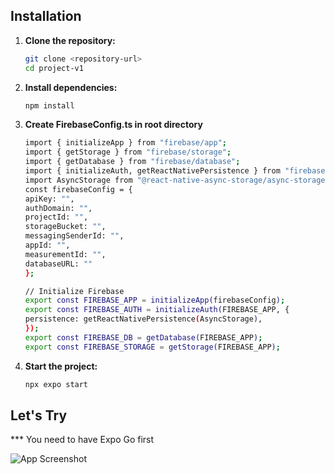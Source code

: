## Installation

1. **Clone the repository:**
   ```bash
   git clone <repository-url>
   cd project-v1
   ```
2. **Install dependencies:**
   ```bash
   npm install
   
   ```
3. **Create FirebaseConfig.ts in root directory**
   ```bash
   import { initializeApp } from "firebase/app";
   import { getStorage } from "firebase/storage";
   import { getDatabase } from "firebase/database";
   import { initializeAuth, getReactNativePersistence } from "firebase/auth";
   import AsyncStorage from "@react-native-async-storage/async-storage";
   const firebaseConfig = {
   apiKey: "",
   authDomain: "",
   projectId: "",
   storageBucket: "",
   messagingSenderId: "",
   appId: "",
   measurementId: "",
   databaseURL: ""
   };

   // Initialize Firebase
   export const FIREBASE_APP = initializeApp(firebaseConfig);
   export const FIREBASE_AUTH = initializeAuth(FIREBASE_APP, {
   persistence: getReactNativePersistence(AsyncStorage),
   });
   export const FIREBASE_DB = getDatabase(FIREBASE_APP);
   export const FIREBASE_STORAGE = getStorage(FIREBASE_APP);
   ```
4. **Start the project:**
   ```bash
   npx expo start
   ````

## Let's Try

\*\*\* You need to have Expo Go first

![App Screenshot](./assets/eas-qr.svg)
